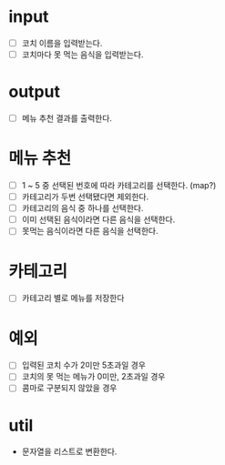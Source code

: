 # input
* [ ] 코치 이름을 입력받는다.
* [ ] 코치마다 못 먹는 음식을 입력받는다.

# output
* [ ] 메뉴 추천 결과를 출력한다.

# 메뉴 추천
* [ ] 1 ~ 5 중 선택된 번호에 따라 카테고리를 선택한다. (map?)
* [ ] 카테고리가 두번 선택됐다면 제외한다.
* [ ] 카테고리의 음식 중 하나를 선택한다.
* [ ] 이미 선택된 음식이라면 다른 음식을 선택한다.
* [ ] 못먹는 음식이라면 다른 음식을 선택한다.

# 카테고리
* [ ] 카테고리 별로 메뉴를 저장한다

# 예외
* [ ] 입력된 코치 수가 2미만 5초과일 경우
* [ ] 코치의 못 먹는 메뉴가 0미만, 2초과일 경우
* [ ] 콤마로 구분되지 않았을 경우

# util
* 문자열을 리스트로 변환한다.